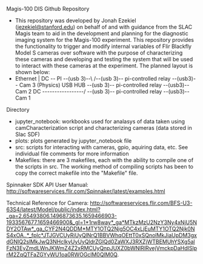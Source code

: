 Magis-100 DIS Github Repository

 - This repository was developed by Jonah Ezekiel (jezekiel@stanford.edu) on behalf of and with guidance from the SLAC Magis team to aid in the development and planning for the diagnostic imaging system for the Magis-100 experiment. This repository provides the functionality to trigger and modify internal variables of Flir Blackfly Model S cameras over software with the purpose of characterizing these cameras and developing and testing the system that will be used to interact with these cameras at the experiment. The planned layout is shown below:
 -
   Ethernet
      |
DC -- PI --(usb 3)--\         /--(usb 3)-- pi-controlled relay --(usb3)-- Cam 3 (Physics)
                      USB HUB --(usb 3)-- pi-controlled relay --(usb3)-- Cam 2
DC -----------------/         \--(usb 3)-- pi-controlled relay --(usb3)-- Cam 1

Directory

- jupyter_notebook: workbooks used for analasys of data taken using camCharacterization script and characterizing cameras (data stored in Slac SDF)
- plots: plots generated by jupyter_notebook file
- src: scripts for interacting with cameras, gpio, aquiring data, etc. See individual file comments for more information
- Makefiles: there are 3 makefiles, each with the ability to compile one of the scripts in src. The working method of compiling scripts has been to copy the correct makefile into the "Makefile" file. 


Spinnaker SDK API User Manual: http://softwareservices.flir.com/Spinnaker/latest/examples.html

Technical Reference for Camera: http://softwareservices.flir.com/BFS-U3-63S4/latest/Model/public/index.html?_ga=2.65493806.1496873635.1659466903-1933567677.1659466900&_gl=1*1rw8way*_ga*MTkzMzU2NzY3Ny4xNjU5NDY2OTAw*_ga_CYF2N4QDDM*MTY1OTQ2Njg5OC4xLjEuMTY1OTQ2Njk0NS4xOA..*_fplc*JTJGVCUyRiUyQlNrQ1BBVWhqOEttT0xSQnolMkJiaUpDM3gxdGNIQ2slMkJwQ3NHclkyUyUyQldrZGlQd0ZaWXJ3RXZjWTBEMUhYSXg5alFzN3EyZmdLWnJKWmZ4Z2xRMCUyQnpJUXZ0bWNlRlRvejVmckpDaHdISlprM2ZqQTFaZGYyWU1oa0RWOGclM0QlM0Q.
